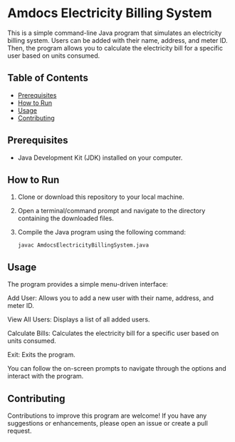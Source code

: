 # Amdocs Electricity Billing System

This is a simple command-line Java program that simulates an electricity billing system. Users can be added with their name, address, and meter ID. Then, the program allows you to calculate the electricity bill for a specific user based on units consumed.

## Table of Contents
- [Prerequisites](#prerequisites)
- [How to Run](#how-to-run)
- [Usage](#usage)
- [Contributing](#contributing)

## Prerequisites
- Java Development Kit (JDK) installed on your computer.

## How to Run
1. Clone or download this repository to your local machine.

2. Open a terminal/command prompt and navigate to the directory containing the downloaded files.

3. Compile the Java program using the following command:
   ```shell
   javac AmdocsElectricityBillingSystem.java

## Usage
The program provides a simple menu-driven interface:

Add User: Allows you to add a new user with their name, address, and meter ID.

View All Users: Displays a list of all added users.

Calculate Bills: Calculates the electricity bill for a specific user based on units consumed.

Exit: Exits the program.

You can follow the on-screen prompts to navigate through the options and interact with the program.

## Contributing
Contributions to improve this program are welcome! If you have any suggestions or enhancements, please open an issue or create a pull request.

